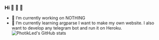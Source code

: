 ### Hi  🧈 🧈 🧈
- 🔭 I’m currently working on NOTHING
- 🌱 I’m currently learning argparse
I want to make my own website.
I also want to develop any telegram bot and run it on Heroku.
![PhotikLed's GitHub stats](https://github-readme-stats.vercel.app/api?username=PhotikLed&theme=dark&show_icons=true)
